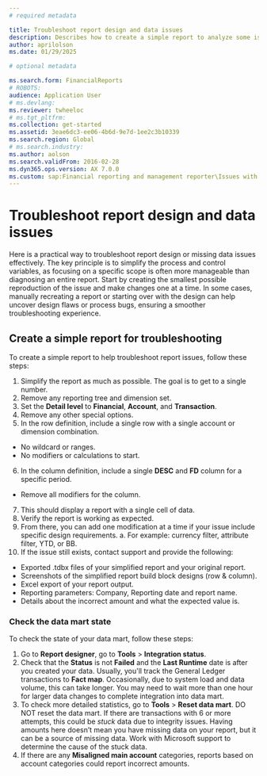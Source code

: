 ```yaml
---
# required metadata

title: Troubleshoot report design and data issues
description: Describes how to create a simple report to analyze some issues that occur in Microsoft Dynamics 365 Finance reports.
author: aprilolson
ms.date: 01/29/2025

# optional metadata

ms.search.form: FinancialReports
# ROBOTS: 
audience: Application User
# ms.devlang: 
ms.reviewer: twheeloc
# ms.tgt_pltfrm: 
ms.collection: get-started
ms.assetid: 3eae6dc3-ee06-4b6d-9e7d-1ee2c3b10339
ms.search.region: Global
# ms.search.industry: 
ms.author: aolson
ms.search.validFrom: 2016-02-28
ms.dyn365.ops.version: AX 7.0.0
ms.custom: sap:Financial reporting and management reporter\Issues with report designer
---
```

# Troubleshoot report design and data issues

Here is a practical way to troubleshoot report design or missing data issues effectively. The key principle is to simplify the process and control variables, as focusing on a specific scope is often more manageable
than diagnosing an entire report. Start by creating the smallest possible reproduction of the issue and make changes one at a time. In some cases, manually recreating a report or starting over with the design can 
help uncover design flaws or process bugs, ensuring a smoother troubleshooting experience.

## Create a simple report for troubleshooting
To create a simple report to help troubleshoot report issues, follow these steps:
1. Simplify the report as much as possible. The goal is to get to a single number.
2. Remove any reporting tree and dimension set.
3. Set the **Detail level** to **Financial**, **Account**, and **Transaction**.
4. Remove any other special options.
5. In the row definition, include a single row with a single account or dimension combination.
 - No wildcard or ranges.
 - No modifiers or calculations to start.
6. In the column definition, include a single **DESC** and **FD** column for a specific period.
 - Remove all modifiers for the column. 
7. This should display a report with a single cell of data.
8. Verify the report is working as expected.
9. From there, you can add one modification at a time if your issue include specific design requirements.
   a.	For example: currency filter, attribute filter, YTD, or BB.
10.	If the issue still exists, contact support and provide the following:
 - Exported .tdbx files of your simplified report and your original report.
 - Screenshots of the simplified report build block designs (row & column).
 - Excel export of your report output.
 - Reporting parameters: Company, Reporting date and report name.
 - Details about the incorrect amount and what the expected value is.
   
### Check the data mart state
To check the state of your data mart, follow these steps:
1. Go to **Report designer**, go to **Tools** > **Integration status**.
2. Check that the **Status** is not **Failed** and the **Last Runtime** date is after you created your data. Usually, you'll track the General Ledger transactions to **Fact map**. Occasionally, due to system load and data volume, this can take longer. You may need to wait more than one hour for larger data changes to complete integration into data mart.
3. To check more detailed statistics, go to **Tools** > **Reset data mart**. DO NOT reset the data mart.
If there are transactions with 6 or more attempts, this could be *stuck* data due to integrity issues. Having amounts here doesn’t mean you have missing data on your report, but it can be a source of missing data. Work with Microsoft support to determine the cause of the stuck data.
4. If there are any **Misaligned main account** categories, reports based on account categories could report incorrect amounts.


   
